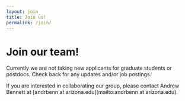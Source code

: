 ```yaml
---
layout: join
title: Join us!
permalink: /join/
---
```


# Join our team!
Currently we are not taking new applicants for graduate students or postdocs. Check back for any updates and/or job postings.

If you are interested in collaborating our group, please contact Andrew Bennett at [andrbenn at arizona.edu](mailto:andrbenn at arizona.edu). 